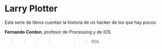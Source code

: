 # Larry Plotter

Esta serie de libros cuentan la historia de un hacker de los que hay pocos.


**Fernando Cordon**, profesor de Processing y de iOS.
>>>>>>> 00s
